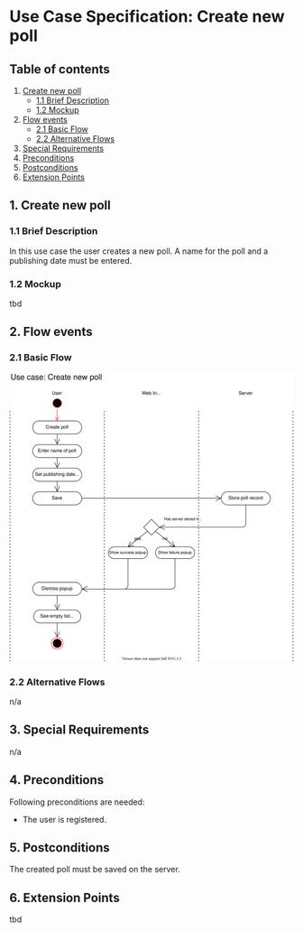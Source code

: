# Use Case Specification: Create new poll

## Table of contents
1. [Create new poll](#1-create-new-poll)
    + [1.1 Brief Description](#11-brief-descsription)
     + [1.2 Mockup](#12-mockup)
2. [Flow events](#2-flow-events)
    + [2.1 Basic Flow](#21-basic-flow)
    + [2.2 Alternative Flows](#22-alternative-flows)
3. [Special Requirements](#3-special-requirements)
4. [Preconditions](#4-preconditions)
5. [Postconditions](#5-postconditions)
6. [Extension Points](#6-extension-points)


## 1. Create new poll
### 1.1 Brief Description
In this use case the user creates a new poll. A name for the poll and a publishing date must be entered.
### 1.2 Mockup
tbd
## 2. Flow events
### 2.1 Basic Flow
![Activity diagram](../media/UC-diagrams/UC-create-new-poll-activitydiagram.svg)
### 2.2 Alternative Flows
n/a
## 3. Special Requirements
n/a
## 4. Preconditions
Following preconditions are needed:
- The user is registered.
## 5. Postconditions
The created poll must be saved on the server.
## 6. Extension Points
tbd